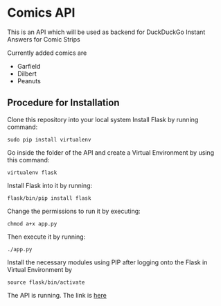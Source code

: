 Comics API
==========

This is an API which will be used as backend for DuckDuckGo Instant Answers for Comic Strips

Currently added comics are

+ Garfield
+ Dilbert
+ Peanuts

Procedure for Installation
--------------------------

Clone this repository into your local system
Install Flask by running command:

    sudo pip install virtualenv

Go inside the folder of the API and create a Virtual Environment by using this command:

    virtualenv flask
    
Install Flask into it by running:

    flask/bin/pip install flask
    
Change the permissions to run it by executing:

    chmod a+x app.py
    
Then execute it by running:

    ./app.py
    
Install the necessary modules using PIP after logging onto the Flask in Virtual Environment by

    source flask/bin/activate

The API is running. The link is [here](http://comic-relief.herokuapp.com/getComicLinks)